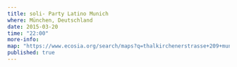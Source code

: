 ```yaml
---
title: soli- Party Latino Munich
where: München, Deutschland 
date: 2015-03-20
time: "22:00"
more-info: 
map: "https://www.ecosia.org/search/maps?q=thalkirchenerstrasse+209+munich"
published: true
---
```

